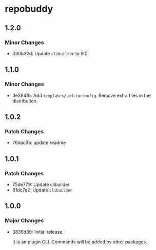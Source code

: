 # repobuddy

## 1.2.0

### Minor Changes

- 030b32d: Update `clibuilder` to 9.0

## 1.1.0

### Minor Changes

- 3e394fb: Add `templates/.editorconfig`.
  Remove extra files in the distribution.

## 1.0.2

### Patch Changes

- 76dac3b: update readme

## 1.0.1

### Patch Changes

- 75de779: Update clibuilder
- 81dc7e2: Update `clibuilder`

## 1.0.0

### Major Changes

- 3835d89: Initial release.

  It is an plugin CLI.
  Commands will be added by other packages.
